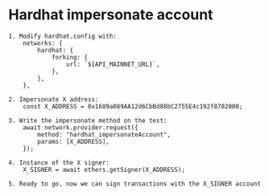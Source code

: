 # Hardhat impersonate account

    1. Modify hardhat.config with:
        networks: {
            hardhat: {
                forking: {
                    url: `${API_MAINNET_URL}`,
                },
            },
        },

    2. Impersonate X address:
        const X_ADDRESS = 0x1689a089AA12d6CbBd88bC2755E4c192f8702000;

    3. Write the impersonate method on the test:
        await network.provider.request({
            method: "hardhat_impersonateAccount",
            params: [X_ADDRESS],
        });

    4. Instance of the X signer:
        X_SIGNER = await ethers.getSigner(X_ADDRESS);

    5. Ready to go, now we can sign transactions with the X_SIGNER account
